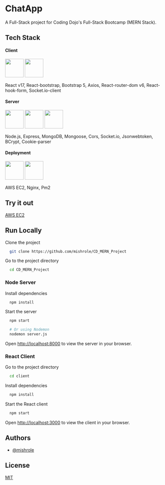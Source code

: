 # ChatApp

A Full-Stack project for Coding Dojo's Full-Stack Bootcamp (MERN Stack).


## Tech Stack

#### Client


<img height="60" width="60" src="https://cdn.jsdelivr.net/gh/devicons/devicon/icons/react/react-original-wordmark.svg" /> <img height="60" width="60" src="https://cdn.jsdelivr.net/gh/devicons/devicon/icons/bootstrap/bootstrap-original-wordmark.svg" />

React v17, React-bootstrap, Bootstrap 5, Axios, React-router-dom v6, React-hook-form, Socket.io-client

#### Server
<img height="60" width="60" src="https://cdn.jsdelivr.net/gh/devicons/devicon/icons/nodejs/nodejs-original-wordmark.svg" /> <img height="60" width="60" src="https://cdn.jsdelivr.net/gh/devicons/devicon/icons/express/express-original-wordmark.svg" /> <img height="60" width="60" src="https://cdn.jsdelivr.net/gh/devicons/devicon/icons/mongodb/mongodb-plain-wordmark.svg" />

Node.js, Express, MongoDB, Mongoose, Cors, Socket.io, Jsonwebtoken, BCrypt, Cookie-parser

#### Deployment


<img height="60" width="60" src="https://cdn.jsdelivr.net/gh/devicons/devicon/icons/amazonwebservices/amazonwebservices-plain-wordmark.svg" /> <img height="60" width="60" src="https://cdn.jsdelivr.net/gh/devicons/devicon/icons/nginx/nginx-original.svg" />

AWS EC2, Nginx, Pm2


## Try it out

[AWS EC2](http://54.90.73.195/)


## Run Locally

Clone the project

```bash
  git clone https://github.com/mishrole/CD_MERN_Project
```

Go to the project directory

```bash
  cd CD_MERN_Project
```


### Node Server

Install dependencies

```bash
  npm install
```

Start the server

```bash
  npm start

  # Or using Nodemon
  nodemon server.js

```


Open [http://localhost:8000](http://localhost:8000) to view the server in your browser.

### React Client

Go to the project directory

```bash
  cd client
```

Install dependencies

```bash
  npm install
```

Start the React client

```bash
  npm start
```

Open [http://localhost:3000](http://localhost:3000) to view the client in your browser.


## Authors

- [@mishrole](https://www.github.com/mishrole)


## License

[MIT](https://choosealicense.com/licenses/mit/)

